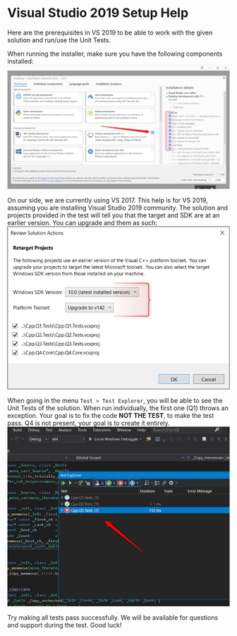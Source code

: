 # Visual Studio 2019 Setup Help

Here are the prerequisites in VS 2019 to be able to work with the given solution and run/use the Unit Tests.

When running the installer, make sure you have the following components installed:
![Installation](Vs2019_installation_required_components.png)

On our side, we are currently using VS 2017. This help is for VS 2019, assuming you are installing Visual Studio 2019 community.
The solution and projects provided in the test will tell you that the target and SDK are at an earlier version. You can upgrade and them as such:
![ProjectUpgrade](ProjectUpgrade.png)

When going in the menu `Test > Test Explorer`, you will be able to see the Unit Tests of the solution. When run individually, the first one (Q1) throws an exception. Your goal is to fix the code **NOT THE TEST**, to make the test pass.
Q4 is not present, your goal is to create it entirely.
![UnitTests](UnitTests.png)

Try making all tests pass successfully.
We will be available for questions and support during the test.
Good luck!
